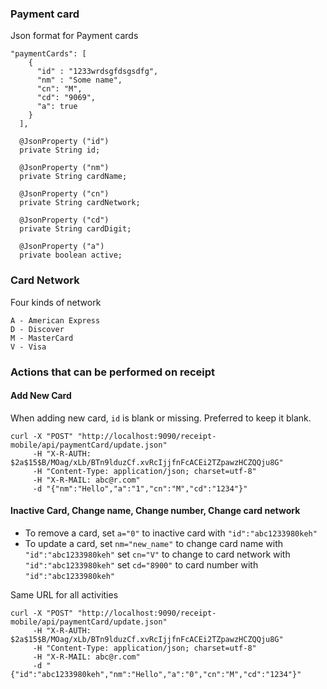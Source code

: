 ### Payment card

Json format for Payment cards

    "paymentCards": [
        {
          "id" : "1233wrdsgfdsgsdfg",
          "nm" : "Some name",
          "cn": "M",
          "cd": "9069",
          "a": true                      
        }
      ],   
      
      @JsonProperty ("id")
      private String id;
  
      @JsonProperty ("nm")
      private String cardName;
  
      @JsonProperty ("cn")
      private String cardNetwork;
  
      @JsonProperty ("cd")
      private String cardDigit;
  
      @JsonProperty ("a")
      private boolean active;
      
### Card Network

Four kinds of network
      
    A - American Express
    D - Discover
    M - MasterCard
    V - Visa      

### Actions that can be performed on receipt

#### Add New Card

When adding new card, `id` is blank or missing. Preferred to keep it blank.

    curl -X "POST" "http://localhost:9090/receipt-mobile/api/paymentCard/update.json"
         -H "X-R-AUTH: $2a$15$B/MOag/xLb/BTn9lduzCf.xvRcIjjfnFcACEi2TZpawzHCZQQju8G" 
         -H "Content-Type: application/json; charset=utf-8"
         -H "X-R-MAIL: abc@r.com" 
         -d "{"nm":"Hello","a":"1","cn":"M","cd":"1234"}"

#### Inactive Card, Change name, Change number, Change card network

- To remove a card, set `a="0"` to inactive card with `"id":"abc1233980keh"`
- To update a card,
        set `nm="new_name"` to change card name with `"id":"abc1233980keh"`
        set `cn="V"` to change to card network with `"id":"abc1233980keh"`
        set `cd="8900"` to card number with `"id":"abc1233980keh"`

Same URL for all activities 

    curl -X "POST" "http://localhost:9090/receipt-mobile/api/paymentCard/update.json"
         -H "X-R-AUTH: $2a$15$B/MOag/xLb/BTn9lduzCf.xvRcIjjfnFcACEi2TZpawzHCZQQju8G" 
         -H "Content-Type: application/json; charset=utf-8"
         -H "X-R-MAIL: abc@r.com" 
         -d "{"id":"abc1233980keh","nm":"Hello","a":"0","cn":"M","cd":"1234"}"
